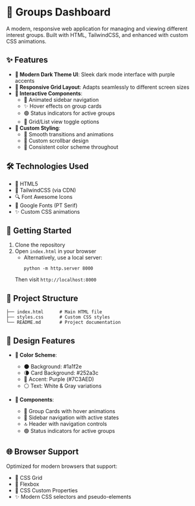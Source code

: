 # 👥 Groups Dashboard

A modern, responsive web application for managing and viewing different interest groups. Built with HTML, TailwindCSS, and enhanced with custom CSS animations.

## ✨ Features

- **🌙 Modern Dark Theme UI**: Sleek dark mode interface with purple accents
- **📱 Responsive Grid Layout**: Adapts seamlessly to different screen sizes
- **🎯 Interactive Components**:
  - 🔄 Animated sidebar navigation
  - ✨ Hover effects on group cards
  - 🟢 Status indicators for active groups
  - 🔀 Grid/List view toggle options
- **🎨 Custom Styling**:
  - 🌊 Smooth transitions and animations
  - 📜 Custom scrollbar design
  - 🎯 Consistent color scheme throughout

## 🛠️ Technologies Used

- 📄 HTML5
- 🎨 TailwindCSS (via CDN)
- 🔍 Font Awesome Icons
- 📝 Google Fonts (PT Serif)
- ✨ Custom CSS animations

## 🚀 Getting Started

1. Clone the repository
2. Open `index.html` in your browser
   - Alternatively, use a local server:
     ```
     python -m http.server 8000
     ```
   Then visit `http://localhost:8000`

## 📁 Project Structure

```
├── index.html      # Main HTML file
├── styles.css      # Custom CSS styles
└── README.md       # Project documentation
```

## 🎨 Design Features

- **🎯 Color Scheme**:
  - 🌑 Background: #1a1f2e
  - 🌘 Card Background: #252a3c
  - 💜 Accent: Purple (#7C3AED)
  - ⚪ Text: White & Gray variations

- **🧩 Components**:
  - 🎴 Group Cards with hover animations
  - 📱 Sidebar navigation with active states
  - 🔝 Header with navigation controls
  - 🟢 Status indicators for active groups

## 🌐 Browser Support

Optimized for modern browsers that support:
- 📐 CSS Grid
- 📏 Flexbox
- 🎨 CSS Custom Properties
- ✨ Modern CSS selectors and pseudo-elements